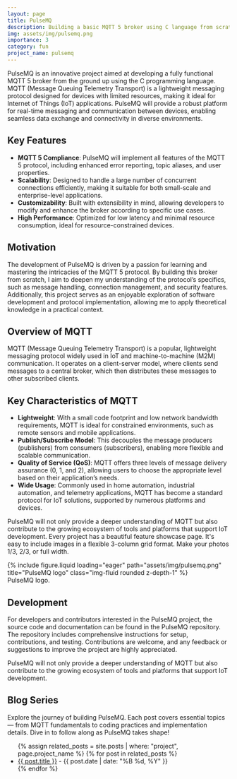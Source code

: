 ```yaml
---
layout: page
title: PulseMQ
description: Building a basic MQTT 5 broker using C language from scratch.
img: assets/img/pulsemq.png
importance: 3
category: fun
project_name: pulsemq
---
```


PulseMQ is an innovative project aimed at developing a fully functional MQTT 5 broker from the ground up using the C programming language. MQTT (Message Queuing Telemetry Transport) is a lightweight messaging protocol designed for devices with limited resources, making it ideal for Internet of Things (IoT) applications. PulseMQ will provide a robust platform for real-time messaging and communication between devices, enabling seamless data exchange and connectivity in diverse environments.

## Key Features

- **MQTT 5 Compliance**: PulseMQ will implement all features of the MQTT 5 protocol, including enhanced error reporting, topic aliases, and user properties.
- **Scalability**: Designed to handle a large number of concurrent connections efficiently, making it suitable for both small-scale and enterprise-level applications.
- **Customizability**: Built with extensibility in mind, allowing developers to modify and enhance the broker according to specific use cases.
- **High Performance**: Optimized for low latency and minimal resource consumption, ideal for resource-constrained devices.

## Motivation

The development of PulseMQ is driven by a passion for learning and mastering the intricacies of the MQTT 5 protocol. By building this broker from scratch, I aim to deepen my understanding of the protocol’s specifics, such as message handling, connection management, and security features. Additionally, this project serves as an enjoyable exploration of software development and protocol implementation, allowing me to apply theoretical knowledge in a practical context.

## Overview of MQTT

MQTT (Message Queuing Telemetry Transport) is a popular, lightweight messaging protocol widely used in IoT and machine-to-machine (M2M) communication. It operates on a client-server model, where clients send messages to a central broker, which then distributes these messages to other subscribed clients.

## Key Characteristics of MQTT

- **Lightweight**: With a small code footprint and low network bandwidth requirements, MQTT is ideal for constrained environments, such as remote sensors and mobile applications.
- **Publish/Subscribe Model**: This decouples the message producers (publishers) from consumers (subscribers), enabling more flexible and scalable communication.
- **Quality of Service (QoS)**: MQTT offers three levels of message delivery assurance (0, 1, and 2), allowing users to choose the appropriate level based on their application’s needs.
- **Wide Usage**: Commonly used in home automation, industrial automation, and telemetry applications, MQTT has become a standard protocol for IoT solutions, supported by numerous platforms and devices.

PulseMQ will not only provide a deeper understanding of MQTT but also contribute to the growing ecosystem of tools and platforms that support IoT development.
Every project has a beautiful feature showcase page.
It's easy to include images in a flexible 3-column grid format.
Make your photos 1/3, 2/3, or full width.

<div class="row">
    <div class="col-sm mt-3 mt-md-0">
        {% include figure.liquid loading="eager" path="assets/img/pulsemq.png" title="PulseMQ logo" class="img-fluid rounded z-depth-1" %}
    </div>
</div>
<div class="caption">
    PulseMQ logo.
</div>

## Development

For developers and contributors interested in the PulseMQ project, the source code and documentation can be found in the PulseMQ repository. The repository includes comprehensive instructions for setup, contributions, and testing. Contributions are welcome, and any feedback or suggestions to improve the project are highly appreciated.

PulseMQ will not only provide a deeper understanding of MQTT but also contribute to the growing ecosystem of tools and platforms that support IoT development.

## Blog Series

Explore the journey of building PulseMQ. Each post covers essential topics — from MQTT fundamentals to coding practices and implementation details. Dive in to follow along as PulseMQ takes shape!

<ul> 
    {% assign related_posts = site.posts | where: "project", page.project_name %}
    {% for post in related_posts %}
        <li>
            <a href="{{ post.url | relative_url }}">{{ post.title }}</a> - {{ post.date | date: "%B %d, %Y" }}
        </li>
    {% endfor %}
</ul>

